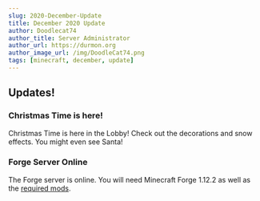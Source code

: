 ```yaml
---
slug: 2020-December-Update
title: December 2020 Update
author: Doodlecat74
author_title: Server Administrator
author_url: https://durmon.org
author_image_url: /img/DoodleCat74.png
tags: [minecraft, december, update]
---
```

## Updates!

### Christmas Time is here!

Christmas Time is here in the Lobby!  Check out the decorations and snow effects.  You might even see Santa!

### Forge Server Online

The Forge server is online.  You will need Minecraft Forge 1.12.2 as well as the [required mods](https://durmon.org/downloads/mods.zip).